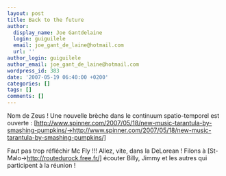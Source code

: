 ```yaml
---
layout: post
title: Back to the future
author:
  display_name: Joe Gantdelaine
  login: guiguilele
  email: joe_gant_de_laine@hotmail.com
  url: ''
author_login: guiguilele
author_email: joe_gant_de_laine@hotmail.com
wordpress_id: 383
date: '2007-05-19 06:40:00 +0200'
categories: []
tags: []
comments: []
---
```

Nom de Zeus ! Une nouvelle brèche dans le continuum spatio-temporel est ouverte :
[http://www.spinner.com/2007/05/18/new-music-tarantula-by-smashing-pumpkins/->http://www.spinner.com/2007/05/18/new-music-tarantula-by-smashing-pumpkins/]

Faut pas trop réfléchir Mc Fly !!! Allez, vite, dans la DeLorean ! Filons à [St-Malo->http://routedurock.free.fr/] écouter Billy, Jimmy et les autres qui participent à la réunion !
